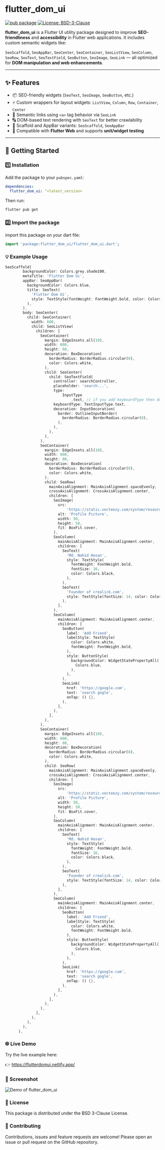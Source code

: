 # flutter_dom_ui

[![pub package](https://img.shields.io/pub/v/flutter_dom_ui.svg)](https://pub.dev/packages/flutter_dom_ui)
[![License: BSD-3-Clause](https://img.shields.io/badge/License-BSD--3--Clause-blue.svg)](LICENSE)

**flutter_dom_ui** is a Flutter UI utility package designed to improve **SEO-friendliness** and **accessibility** in Flutter web applications. It includes custom semantic widgets like:

`SeoScaffold`, `SeoAppBar`, `SeoCenter`, `SeoContainer`, `SeoListView`, `SeoColumn`, `SeoRow`, `SeoText`, `SeoTextField`, `SeoButton`, `SeoImage`, `SeoLink` — all optimized for **DOM manipulation and web enhancements**.

---

## ✨ Features

- 📦 SEO-friendly widgets (`SeoText`, `SeoImage`, `SeoButton`, etc.)
- ⚡ Custom wrappers for layout widgets: `ListView`, `Column`, `Row`, `Container`, `Center`
- 🔗 Semantic links using `<a>` tag behavior via `SeoLink`
- 🔠 DOM-based text rendering with `SeoText` for better crawlability
- 🧱 Scaffold and AppBar variants: `SeoScaffold`, `SeoAppBar`
- 🧪 Compatible with **Flutter Web** and supports **unit/widget testing**

---

## 🚀 Getting Started

### 1️⃣ Installation

Add the package to your `pubspec.yaml`:

```yaml
dependencies:
  flutter_dom_ui: ^<latest_version>
```

Then run:

```bash
flutter pub get
```

### 2️⃣ Import the package

import this package on your dart file:

```dart
import 'package:flutter_dom_ui/flutter_dom_ui.dart';
```

### 💡 Example Usage

```dart
SeoScaffold(
        backgroundColor: Colors.grey.shade100,
        metaTitle: 'Flutter Dom Ui',
        appBar: SeoAppBar(
          backgroundColor: Colors.blue,
          title: SeoText(
            'Flutter Dom Ui',
            style: TextStyle(fontWeight: FontWeight.bold, color: Colors.white),
          ),
        ),
        body: SeoCenter(
          child: SeoContainer(
            width: 600,
            child: SeoListView(
              children: [
                SeoContainer(
                  margin: EdgeInsets.all(10),
                  width: 600,
                  height: 60,
                  decoration: BoxDecoration(
                    borderRadius: BorderRadius.circular(8),
                    color: Colors.white,
                  ),
                  child: SeoCenter(
                    child: SeoTextField(
                      controller: searchController,
                      placeholder: 'search...',
                      type:
                          InputType
                              .text, // if you add keyboardType then don't need it
                      keyboardType: TextInputType.text,
                      decoration: InputDecoration(
                        border: OutlineInputBorder(
                          borderRadius: BorderRadius.circular(8),
                        ),
                      ),
                    ),
                  ),
                ),
                SeoContainer(
                  margin: EdgeInsets.all(10),
                  width: 600,
                  height: 80,
                  decoration: BoxDecoration(
                    borderRadius: BorderRadius.circular(8),
                    color: Colors.white,
                  ),
                  child: SeoRow(
                    mainAxisAlignment: MainAxisAlignment.spaceEvenly,
                    crossAxisAlignment: CrossAxisAlignment.center,
                    children: [
                      SeoImage(
                        src:
                            'https://static.vecteezy.com/system/resources/thumbnails/002/002/403/small/man-with-beard-avatar-character-isolated-icon-free-vector.jpg',
                        alt: 'Profile Picture',
                        width: 50,
                        height: 50,
                        fit: BoxFit.cover,
                      ),
                      SeoColumn(
                        mainAxisAlignment: MainAxisAlignment.center,
                        children: [
                          SeoText(
                            'Md. Nahid Hasan',
                            style: TextStyle(
                              fontWeight: FontWeight.bold,
                              fontSize: 16,
                              color: Colors.black,
                            ),
                          ),
                          SeoText(
                            'Founder of crealick.com',
                            style: TextStyle(fontSize: 14, color: Colors.grey),
                          ),
                        ],
                      ),
                      SeoColumn(
                        mainAxisAlignment: MainAxisAlignment.center,
                        children: [
                          SeoButton(
                            label: 'Add Friend',
                            labelStyle: TextStyle(
                              color: Colors.white,
                              fontWeight: FontWeight.bold,
                            ),
                            style: ButtonStyle(
                              backgroundColor: WidgetStatePropertyAll(
                                Colors.blue,
                              ),
                            ),
                          ),
                          SeoLink(
                            href: 'https://google.com',
                            text: 'search gogle',
                            onTap: () {},
                          ),
                        ],
                      ),
                    ],
                  ),
                ),
                SeoContainer(
                  margin: EdgeInsets.all(10),
                  width: 600,
                  height: 80,
                  decoration: BoxDecoration(
                    borderRadius: BorderRadius.circular(8),
                    color: Colors.white,
                  ),
                  child: SeoRow(
                    mainAxisAlignment: MainAxisAlignment.spaceEvenly,
                    crossAxisAlignment: CrossAxisAlignment.center,
                    children: [
                      SeoImage(
                        src:
                            'https://static.vecteezy.com/system/resources/thumbnails/002/002/403/small/man-with-beard-avatar-character-isolated-icon-free-vector.jpg',
                        alt: 'Profile Picture',
                        width: 50,
                        height: 50,
                        fit: BoxFit.cover,
                      ),
                      SeoColumn(
                        mainAxisAlignment: MainAxisAlignment.center,
                        children: [
                          SeoText(
                            'Md. Nahid Hasan',
                            style: TextStyle(
                              fontWeight: FontWeight.bold,
                              fontSize: 16,
                              color: Colors.black,
                            ),
                          ),
                          SeoText(
                            'Founder of crealick.com',
                            style: TextStyle(fontSize: 14, color: Colors.grey),
                          ),
                        ],
                      ),
                      SeoColumn(
                        mainAxisAlignment: MainAxisAlignment.center,
                        children: [
                          SeoButton(
                            label: 'Add Friend',
                            labelStyle: TextStyle(
                              color: Colors.white,
                              fontWeight: FontWeight.bold,
                            ),
                            style: ButtonStyle(
                              backgroundColor: WidgetStatePropertyAll(
                                Colors.blue,
                              ),
                            ),
                          ),
                          SeoLink(
                            href: 'https://google.com',
                            text: 'search gogle',
                            onTap: () {},
                          ),
                        ],
                      ),
                    ],
                  ),
                ),
              ],
            ),
          ),
        ),
      ),
```

### 🌐 Live Demo

Try the live example here:

👉 https://flutterdomui.netlify.app/

### 📸 Screenshot

![Demo of flutter_dom_ui](https://flutterdomui.netlify.app/assets/screenshot.png)

### 📜 License

This package is distributed under the BSD 3-Clause License.

### 🤝 Contributing

Contributions, issues and feature requests are welcome!
Please open an issue or pull request on the GitHub repository.
